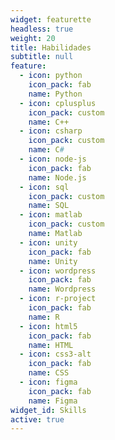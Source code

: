 ```yaml
---
widget: featurette
headless: true
weight: 20
title: Habilidades
subtitle: null
feature:
  - icon: python
    icon_pack: fab
    name: Python
  - icon: cplusplus
    icon_pack: custom
    name: C++
  - icon: csharp
    icon_pack: custom
    name: C#
  - icon: node-js
    icon_pack: fab
    name: Node.js
  - icon: sql
    icon_pack: custom
    name: SQL
  - icon: matlab
    icon_pack: custom
    name: Matlab
  - icon: unity
    icon_pack: fab
    name: Unity
  - icon: wordpress
    icon_pack: fab
    name: Wordpress
  - icon: r-project
    icon_pack: fab
    name: R
  - icon: html5
    icon_pack: fab
    name: HTML
  - icon: css3-alt
    icon_pack: fab
    name: CSS
  - icon: figma
    icon_pack: fab
    name: Figma
widget_id: Skills
active: true
---
```

